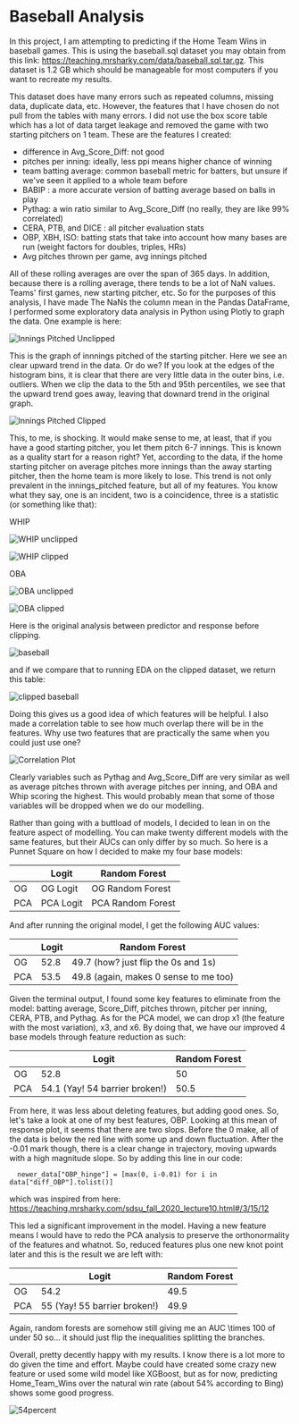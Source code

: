 # Baseball Analysis

In this project, I am attempting to predicting if the Home Team Wins in baseball games. This is using the baseball.sql dataset you may obtain from this link: https://teaching.mrsharky.com/data/baseball.sql.tar.gz. This dataset is 1.2 GB which should be manageable for most computers if you want to recreate my results. 

This dataset does have many errors such as repeated columns, missing data, duplicate data, etc. However, the features that I have chosen do not pull from the tables with many errors. I did not use the box score table which has a lot of data target leakage and removed the game with two starting pitchers on 1 team. These are the features I created:

- difference in Avg_Score_Diff: not good
- pitches per inning: ideally, less ppi means higher chance of winning
- team batting average: common baseball metric for batters, but unsure if we've seen it applied to a whole team before
- BABIP : a more accurate version of batting average based on balls in play
- Pythag: a win ratio similar to Avg_Score_Diff (no really, they are like 99% correlated)
- CERA, PTB, and DICE : all pitcher evaluation stats
- OBP, XBH, ISO: batting stats that take into account how many bases are run (weight factors for doubles, triples, HRs)
- Avg pitches thrown per game, avg innings pitched

All of these rolling averages are over the span of 365 days. In addition, because there is a rolling average, there tends to be a lot of NaN values. Teams' first games, new starting pitcher, etc. So for the purposes of this analysis, I have made The NaNs the column mean in the Pandas DataFrame,
I performed some exploratory data analysis in Python using Plotly to graph the data. One example is here:

![Innings Pitched Unclipped](https://github.com/tbui0525/bda_602/assets/82955352/da7e8cba-75ef-433f-924e-cc4e6b5b33ef)

This is the graph of innnings pitched of the starting pitcher. Here we see an clear upward trend in the data. Or do we? If you look at the edges of the histogram bins, it is clear that there are very little data in the outer bins, i.e. outliers. When we clip the data to the 5th and 95th percentiles, we see that the upward trend goes away, leaving that downard trend in the original graph.

![Innings Pitched Clipped](https://github.com/tbui0525/bda_602/assets/82955352/043c287a-1343-446d-a46c-f3ee279abd9c)

This, to me, is shocking. It would make sense to me, at least, that if you have a good starting pitcher, you let them pitch 6-7 innings. This is known as a quality start for a reason right? Yet, according to the data, if the home starting pitcher on average pitches more innings than the away starting pitcher, then the home team is more likely to lose. This trend is not only prevalent in the innings_pitched feature, but all of my features. You know what they say, one is an incident, two is a coincidence, three is a statistic (or something like that):

WHIP

![WHIP unclipped](https://github.com/tbui0525/bda_602/assets/82955352/9d51b13e-8a3a-4acc-9d49-858d46594721)

![WHIP clipped](https://github.com/tbui0525/bda_602/assets/82955352/a4f60e8c-3551-44d2-9735-80f756cc50ec)

OBA

![OBA unclipped](https://github.com/tbui0525/bda_602/assets/82955352/c77ede12-1374-4ba7-9894-58040252d4a4)


![OBA clipped](https://github.com/tbui0525/bda_602/assets/82955352/32b1e365-b6c7-458c-86eb-8423f181705a)

Here is the original analysis between predictor and response before clipping.

![baseball](https://github.com/tbui0525/bda_602/assets/82955352/78f67416-d341-44ad-9c94-931cb9841caa)

and if we compare that to running EDA on the clipped dataset, we return this table:

![clipped baseball](https://github.com/tbui0525/bda_602/assets/82955352/f9ae489a-3bfe-4895-8be4-36a1cf564742)

Doing this gives us a good idea of which features will be helpful. I also made a correlation table to see how much overlap there will be in the features. Why use two features that are practically the same when you could just use one? 

![Correlation Plot](https://github.com/tbui0525/bda_602/assets/82955352/9e8b96d7-8c82-42a9-b9a5-dc615c6ee25e)

Clearly variables such as Pythag and Avg_Score_Diff are very similar as well as average pitches thrown with average pitches per inning, and OBA and Whip scoring the highest. This would probably mean that some of those variables will be dropped when we do our modelling.

Rather than going with a buttload of models, I decided to lean in on the feature aspect of modelling. You can make twenty different models with the same features, but their AUCs can only differ by so much.
So here is a Punnet Square on how I decided to make my four base models:

| | Logit | Random Forest |
| --- | --- | ---|
| OG | OG Logit | OG Random Forest|
| PCA | PCA Logit | PCA Random Forest|

And after running the original model, I get the following AUC values:


| | Logit | Random Forest |
| --- | --- | ---|
| OG | 52.8 | 49.7 (how? just flip the 0s and 1s) |
| PCA | 53.5| 49.8 (again, makes 0 sense to me too) |

Given the terminal output, I found some key features to eliminate from the model: batting average, Score_Diff, pitches thrown, pitcher per inning, CERA, PTB, and Pythag. As for the PCA model, we can drop x1 (the feature with the most variation), x3, and x6. By doing that, we have our improved 4 base models through feature reduction as such:


| | Logit | Random Forest |
| --- | --- | ---|
| OG | 52.8 | 50 |
| PCA | 54.1 (Yay! 54 barrier broken!)| 50.5|

From here, it was less about deleting features, but adding good ones. So, let's take a look at one of my best features, OBP. Looking at this mean of response plot, it seems that there are two slops. Before the 0 make, all of the data is below the red line with some up and down fluctuation. After the -0.01 mark though, there is a clear change in trajectory, moving upwards with a high magnitude slope. So by adding this line in our code:

``` python3
  newer_data["OBP_hinge"] = [max(0, i-0.01) for i in data["diff_OBP"].tolist()]
```
which was inspired from here: https://teaching.mrsharky.com/sdsu_fall_2020_lecture10.html#/3/15/12

This led a significant improvement in the model. Having a new feature means I would have to redo the PCA analysis to preserve the orthonormality of the features and whatnot. So, reduced features plus one new knot point later and this is the result we are left with:

| | Logit | Random Forest |
| --- | --- | ---|
| OG | 54.2 | 49.5 |
| PCA | 55 (Yay! 55 barrier broken!)| 49.9|

Again, random forests are somehow still giving me an AUC \times 100 of under 50 so... it should just flip the inequalities splitting the branches.


Overall, pretty decently happy with my results. I know there is a lot more to do given the time and effort. Maybe could have created some crazy new feature or used some wild model like XGBoost, but as for now, predicting Home_Team_Wins over the natural win rate (about 54% according to Bing) shows some good progress.

![54percent](https://github.com/tbui0525/bda_602/assets/82955352/97b71ef1-c202-46bb-b585-db7f42cdd9a7) 

